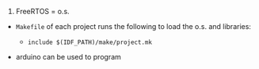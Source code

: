 1. FreeRTOS = o.s.

- `Makefile` of each project runs the following to load the o.s. and libraries:
    - `include $(IDF_PATH)/make/project.mk`

- arduino can be used to program
